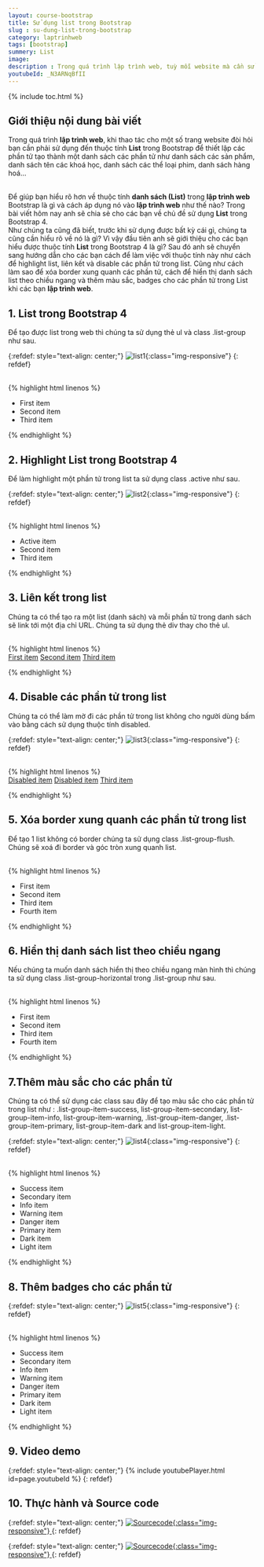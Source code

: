 ```yaml
---
layout: course-bootstrap
title: Sử dụng list trong Bootstrap 
slug : su-dung-list-trong-bootstrap
category: laptrinhweb
tags: [bootstrap]
summery: List
image:
description : Trong quá trình lập trình web, tuỳ mỗi website mà cần sử dụng đến thuộc tính List trong Bootstrap để thiết lập các phần tử tạo thành một danh sách. Trước hết bài viết giúp bạn hiểu rõ về thuộc tính danh sách List là gì? Sau đó sẽ chuyển sang hướng dẫn cách để làm việc với thuộc tính này như cách để highlight list, liên kết và disable các phần tử trong list. Cũng như cách làm sao để xoá border xung quanh các phần tử và hiển thị danh sách list theo chiều ngang, thao tác thêm màu sắc, badges cho các phần tử trong List khi lập trình web. 
youtubeId: _N3ARNqBfII
---
```


{% include toc.html %}

## **Giới thiệu nội dung bài viết**

Trong quá trình <b>lập trình web</b>, khi thao tác cho một số trang website đòi hỏi bạn cần phải sử dụng đến thuộc tính <b>List</b> trong Bootstrap để thiết lập các phần tử tạo thành một danh sách các phần tử như danh sách các sản phẩm, danh sách tên các khoá học, danh sách các thể loại phim, danh sách hàng hoá…

<br>
Để giúp bạn hiểu rõ hơn về thuộc tính <b>danh sách (List)</b> trong <b>lập trình web</b> Bootstrap là gì và cách áp dụng nó vào <b>lập trình web</b> như thế nào? Trong bài viết hôm nay anh sẽ chia sẻ cho các bạn về chủ đề sử dụng <b>List</b> trong Bootstrap 4.

<br>
Như chúng ta cũng đã biết, trước khi sử dụng được bất kỳ cái gì, chúng ta cũng cần hiểu rõ về nó là gì? Vì vậy đầu tiên anh sẽ giới thiệu cho các bạn hiểu được thuộc tính <b>List</b> trong Bootstrap 4 là gì? Sau đó anh sẽ chuyển sang hướng dẫn cho các bạn cách để làm việc với thuộc tính này như cách để highlight list, liên kết và disable các phần tử trong list. Cũng như cách làm sao để xóa border xung quanh các phần tử, cách để hiển thị danh sách list theo chiều ngang và thêm màu sắc, badges cho các phần tử trong List khi các bạn <b>lập trình web</b>.  
 

## **1. List  trong Bootstrap 4**

Để tạo được list trong web thì chúng ta sử dụng thẻ ul và class .list-group như sau.

{:refdef: style="text-align: center;"}
![list1](/images/post/boostrap/list1.png){:class="img-responsive"}
{: refdef}

<br>
{% highlight html  linenos %}

 <ul class="list-group">
  <li class="list-group-item">First item</li>
  <li class="list-group-item">Second item</li>
  <li class="list-group-item">Third item</li>
</ul> 


{% endhighlight %}

## **2. Highlight List trong Bootstrap 4**

Để làm highlight một phần tử trong list ta sử dụng class .active như sau.

{:refdef: style="text-align: center;"}
![list2](/images/post/boostrap/list2.png){:class="img-responsive"}
{: refdef}

<br>
{% highlight html  linenos %}

 <ul class="list-group">
  <li class="list-group-item active">Active item</li>
  <li class="list-group-item">Second item</li>
  <li class="list-group-item">Third item</li>
</ul> 
{% endhighlight %}

## **3. Liên kết trong list**

Chúng ta có thể tạo ra một list (danh sách) và mỗi phần tử trong danh sách sẽ link tới một địa chỉ URL. Chúng ta sử dụng thẻ div thay cho thẻ ul.

<br>
{% highlight html  linenos %}

 <div class="list-group">
  <a href="#" class="list-group-item list-group-item-action">First item</a>
  <a href="#" class="list-group-item list-group-item-action">Second item</a>
  <a href="#" class="list-group-item list-group-item-action">Third item</a>
</div> 

{% endhighlight %}

## **4. Disable các phần tử trong list**

Chúng ta có thể làm mờ đi các phần tử trong list không cho người dùng bấm vào bằng cách sử dụng thuộc tính disabled.

{:refdef: style="text-align: center;"}
![list3](/images/post/boostrap/list3.png){:class="img-responsive"}
{: refdef}

<br>
{% highlight html  linenos %}

 <div class="list-group">
  <a href="#" class="list-group-item disabled">Disabled item</a>
  <a href="#" class="list-group-item disabled">Disabled item</a>
  <a href="#" class="list-group-item">Third item</a>
</div> 

{% endhighlight %}


## **5. Xóa border xung quanh các phần tử trong list**

Để tạo 1 list không có border chúng ta sử dụng class .list-group-flush. Chúng sẽ xoá đi border và góc tròn xung quanh list.

<br>
{% highlight html  linenos %}

 <ul class="list-group list-group-flush">
  <li class="list-group-item">First item</li>
  <li class="list-group-item">Second item</li>
  <li class="list-group-item">Third item</li>
  <li class="list-group-item">Fourth item</li>
</ul> 

{% endhighlight %}

## **6. Hiển thị danh sách list theo chiều ngang**

Nếu chúng ta muốn danh sách hiển thị theo chiều ngang màn hình thì chúng ta sử dụng class .list-group-horizontal trong .list-group như sau.

<br>
{% highlight html  linenos %}

 <ul class="list-group list-group-horizontal">
  <li class="list-group-item">First item</li>
  <li class="list-group-item">Second item</li>
  <li class="list-group-item">Third item</li>
  <li class="list-group-item">Fourth item</li>
</ul> 

{% endhighlight %}

## **7.Thêm màu sắc cho các phần tử**

Chúng ta có thể sử dụng các class sau đây để tạo màu sắc cho các phần tử trong list như : .list-group-item-success, list-group-item-secondary, list-group-item-info, list-group-item-warning, .list-group-item-danger, .list-group-item-primary, list-group-item-dark and list-group-item-light.

{:refdef: style="text-align: center;"}
![list4](/images/post/boostrap/list4.png){:class="img-responsive"}
{: refdef}

<br>
{% highlight html  linenos %}

 <ul class="list-group">
  <li class="list-group-item list-group-item-success">Success item</li>
  <li class="list-group-item list-group-item-secondary">Secondary item</li>
  <li class="list-group-item list-group-item-info">Info item</li>
  <li class="list-group-item list-group-item-warning">Warning item</li>
  <li class="list-group-item list-group-item-danger">Danger item</li>
  <li class="list-group-item list-group-item-primary">Primary item</li>
  <li class="list-group-item list-group-item-dark">Dark item</li>
  <li class="list-group-item list-group-item-light">Light item</li>
</ul>  

{% endhighlight %}

## **8. Thêm badges cho các phần tử**

{:refdef: style="text-align: center;"}
![list5](/images/post/boostrap/list5.png){:class="img-responsive"}
{: refdef}

<br>
{% highlight html  linenos %}

 <ul class="list-group">
  <li class="list-group-item list-group-item-success">Success item</li>
  <li class="list-group-item list-group-item-secondary">Secondary item</li>
  <li class="list-group-item list-group-item-info">Info item</li>
  <li class="list-group-item list-group-item-warning">Warning item</li>
  <li class="list-group-item list-group-item-danger">Danger item</li>
  <li class="list-group-item list-group-item-primary">Primary item</li>
  <li class="list-group-item list-group-item-dark">Dark item</li>
  <li class="list-group-item list-group-item-light">Light item</li>
</ul>  

{% endhighlight %}

## **9. Video demo**

{:refdef: style="text-align: center;"}
{% include youtubePlayer.html id=page.youtubeId %}
{: refdef}

## **10. Thực hành và Source code**

{:refdef: style="text-align: center;"}
<a href="https://levunguyen.com/hoc-lap-trinh-online-editor-js/" target="_blank"> ![Sourcecode ](/images/icon/tryit.png){:class="img-responsive"} </a>
{: refdef}

{:refdef: style="text-align: center;"}
<a href="https://github.com/levunguyen/Bootstrap" target="_blank"> ![Sourcecode ](/images/icon/githubsource.png){:class="img-responsive"} </a>
{: refdef}



